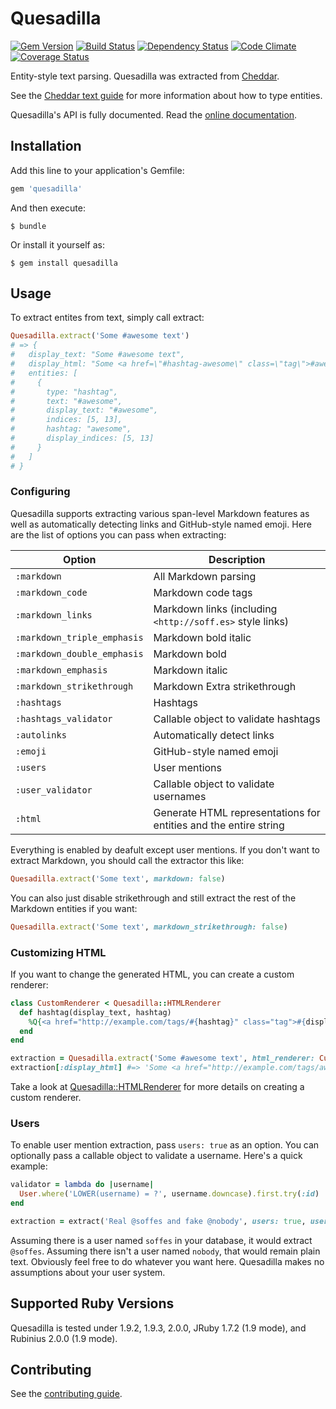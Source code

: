 # Quesadilla

[![Gem Version](https://badge.fury.io/rb/quesadilla.png)](http://badge.fury.io/rb/quesadilla) [![Build Status](https://travis-ci.org/soffes/quesadilla.png?branch=master)](https://travis-ci.org/soffes/quesadilla) [![Dependency Status](https://gemnasium.com/soffes/quesadilla.png)](https://gemnasium.com/soffes/quesadilla) [![Code Climate](https://codeclimate.com/github/soffes/quesadilla.png)](https://codeclimate.com/github/soffes/quesadilla) [![Coverage Status](https://coveralls.io/repos/soffes/quesadilla/badge.png?branch=master)](https://coveralls.io/r/soffes/quesadilla)

Entity-style text parsing. Quesadilla was extracted from [Cheddar](https://cheddarapp.com).

See the [Cheddar text guide](https://cheddarapp.com/text) for more information about how to type entities.

Quesadilla's API is fully documented. Read the [online documentation](http://rubydoc.info/github/soffes/quesadilla/master/frames).


## Installation

Add this line to your application's Gemfile:

``` ruby
gem 'quesadilla'
```

And then execute:

    $ bundle

Or install it yourself as:

    $ gem install quesadilla


## Usage

To extract entites from text, simply call extract:

``` ruby
Quesadilla.extract('Some #awesome text')
# => {
#   display_text: "Some #awesome text",
#   display_html: "Some <a href=\"#hashtag-awesome\" class=\"tag\">#awesome</a> text",
#   entities: [
#     {
#       type: "hashtag",
#       text: "#awesome",
#       display_text: "#awesome",
#       indices: [5, 13],
#       hashtag: "awesome",
#       display_indices: [5, 13]
#     }
#   ]
# }
```

### Configuring

Quesadilla supports extracting various span-level Markdown features as well as automatically detecting links and GitHub-style named emoji. Here are the list of options you can pass when extracting:

Option                      | Description
----------------------------|-----------------------------------------------------------------
`:markdown`                 | All Markdown parsing
`:markdown_code`            | Markdown code tags
`:markdown_links`           | Markdown links (including `<http://soff.es>` style links)
`:markdown_triple_emphasis` | Markdown bold italic
`:markdown_double_emphasis` | Markdown bold
`:markdown_emphasis`        | Markdown italic
`:markdown_strikethrough`   | Markdown Extra strikethrough
`:hashtags`                 | Hashtags
`:hashtags_validator`           | Callable object to validate hashtags
`:autolinks`                | Automatically detect links
`:emoji`                    | GitHub-style named emoji
`:users`                    | User mentions
`:user_validator`           | Callable object to validate usernames
`:html`                     | Generate HTML representations for entities and the entire string

Everything is enabled by deafult except user mentions. If you don't want to extract Markdown, you should call the extractor this like:

``` ruby
Quesadilla.extract('Some text', markdown: false)
```

You can also just disable strikethrough and still extract the rest of the Markdown entities if you want:

``` ruby
Quesadilla.extract('Some text', markdown_strikethrough: false)
```

### Customizing HTML

If you want to change the generated HTML, you can create a custom renderer:

``` ruby
class CustomRenderer < Quesadilla::HTMLRenderer
  def hashtag(display_text, hashtag)
    %Q{<a href="http://example.com/tags/#{hashtag}" class="tag">#{display_text}</a>}
  end
end

extraction = Quesadilla.extract('Some #awesome text', html_renderer: CustomRenderer)
extraction[:display_html] #=> 'Some <a href="http://example.com/tags/awesome" class="tag">#awesome</a> text'
```

Take a look at [Quesadilla::HTMLRenderer](lib/quesadilla/html_renderer.rb) for more details on creating a custom renderer.

### Users

To enable user mention extraction, pass `users: true` as an option. You can optionally pass a callable object to validate a username. Here's a quick example:

``` ruby
validator = lambda do |username|
  User.where('LOWER(username) = ?', username.downcase).first.try(:id)
end

extraction = extract('Real @soffes and fake @nobody', users: true, user_validator: validator)
```

Assuming there is a user named `soffes` in your database, it would extract `@soffes`. Assuming there isn't a user named `nobody`, that would remain plain text. Obviously feel free to do whatever you want here. Quesadilla makes no assumptions about your user system.


## Supported Ruby Versions

Quesadilla is tested under 1.9.2, 1.9.3, 2.0.0, JRuby 1.7.2 (1.9 mode), and Rubinius 2.0.0 (1.9 mode).


## Contributing

See the [contributing guide](Contributing.markdown).
